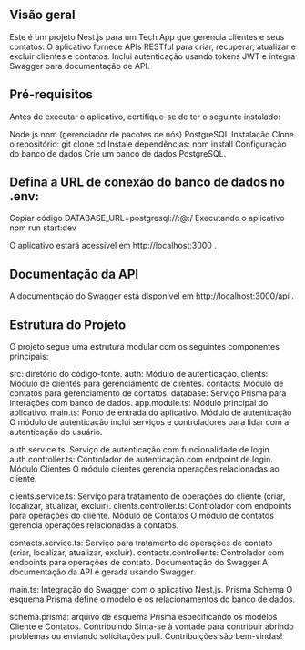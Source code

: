 ## Visão geral
Este é um projeto Nest.js para um Tech App que gerencia clientes e seus contatos. O aplicativo fornece APIs RESTful para criar, recuperar, atualizar e excluir clientes e contatos. Inclui autenticação usando tokens JWT e integra Swagger para documentação de API.

## Pré-requisitos
Antes de executar o aplicativo, certifique-se de ter o seguinte instalado:

Node.js
npm (gerenciador de pacotes de nós)
PostgreSQL
Instalação
Clone o repositório:
git clone <repository-url>
cd <repository-directory>
Instale dependências:
npm install
Configuração do banco de dados
Crie um banco de dados PostgreSQL.

## Defina a URL de conexão do banco de dados no .env:

Copiar código
DATABASE_URL=postgresql://<username>:<password>@<host>:<port>/<database>
Executando o aplicativo
npm run start:dev

O aplicativo estará acessível em http://localhost:3000 .

## Documentação da API
A documentação do Swagger está disponível em http://localhost:3000/api .

## Estrutura do Projeto
O projeto segue uma estrutura modular com os seguintes componentes principais:

src: diretório do código-fonte.
auth: Módulo de autenticação.
clients: Módulo de clientes para gerenciamento de clientes.
contacts: Módulo de contatos para gerenciamento de contatos.
database: Serviço Prisma para interações com banco de dados.
app.module.ts: Módulo principal do aplicativo.
main.ts: Ponto de entrada do aplicativo.
Módulo de autenticação
O módulo de autenticação inclui serviços e controladores para lidar com a autenticação do usuário.

auth.service.ts: Serviço de autenticação com funcionalidade de login.
auth.controller.ts: Controlador de autenticação com endpoint de login.
Módulo Clientes
O módulo clientes gerencia operações relacionadas ao cliente.

clients.service.ts: Serviço para tratamento de operações do cliente (criar, localizar, atualizar, excluir).
clients.controller.ts: Controlador com endpoints para operações do cliente.
Módulo de Contatos
O módulo de contatos gerencia operações relacionadas a contatos.

contacts.service.ts: Serviço para tratamento de operações de contato (criar, localizar, atualizar, excluir).
contacts.controller.ts: Controlador com endpoints para operações de contato.
Documentação do Swagger
A documentação da API é gerada usando Swagger.

main.ts: Integração do Swagger com o aplicativo Nest.js.
Prisma Schema
O esquema Prisma define o modelo e os relacionamentos do banco de dados.

schema.prisma: arquivo de esquema Prisma especificando os modelos Cliente e Contatos.
Contribuindo
Sinta-se à vontade para contribuir abrindo problemas ou enviando solicitações pull. Contribuições são bem-vindas!
